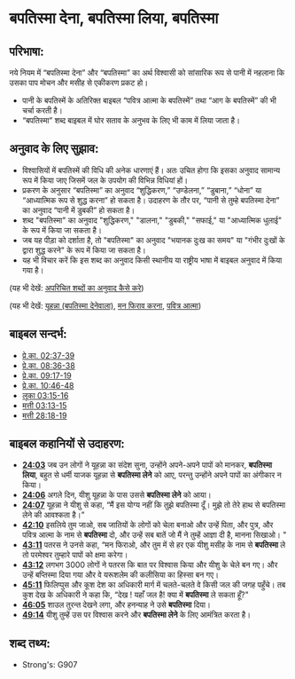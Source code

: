 # बपतिस्मा देना, बपतिस्मा लिया, बपतिस्मा #

## परिभाषा: ##

नये नियम में “बपतिस्मा देना” और “बपतिस्मा” का अर्थ विश्वासी को सांसारिक रूप से पानी में नहलाना कि उसका पाप मोचन और मसीह से एकीकरण प्रकट हो।

* पानी के बपतिस्में के अतिरिक्त बाइबल “पवित्र आत्मा के बपतिस्में” तथा “आग के बपतिस्में” की भी चर्चा करती है।
* “बपतिस्मा” शब्द बाइबल में घोर सताव के अनुभव के लिए भी काम में लिया जाता है।

## अनुवाद के लिए सुझाव: ##

* विश्वासियों में बपतिस्में की विधि की अनेक धारणाएं हैं। अतः उचित होगा कि इसका अनुवाद सामान्य रूप में किया जाए जिसमें जल के उपयोग की विभिन्न विधियां हों।
* प्रकरण के अनुसार “बपतिस्मा” का अनुवाद “शुद्धिकरण,” “उण्डेलना,” “डुबाना,” “धोना” या “आध्यात्मिक रूप से शुद्ध करना” हो सकता है।  उदाहरण के तौर पर, “पानी से तुम्हे बपतिस्मा देना” का अनुवाद “पानी में डुबकी” हो सकता है।
* शब्द "बपतिस्मा" का अनुवाद "शुद्धिकरण," "डालना," "डुबकी," "सफाई," या "आध्यात्मिक धुलाई" के रूप में किया जा सकता है।
* जब यह पीड़ा को दर्शाता है, तो "बपतिस्मा" का अनुवाद "भयानक दुःख का समय" या "गंभीर दुःखों के द्वारा शुद्ध करने" के रूप में किया जा सकता है।
* यह भी विचार करें कि इस शब्द का अनुवाद किसी स्थानीय या राष्ट्रीय भाषा में बाइबल अनुवाद में किया गया है।

(यह भी देखें: [अपरिचित शब्दों का अनुवाद कैसे करे](rc://en/ta/man/translate/translate-unknown))

(यह भी देखें: [यूहन्ना (बपतिस्मा देनेवाला)](../names/johnthebaptist.md), [मन फिराव करना](../kt/repent.md), [पवित्र आत्मा](../kt/holyspirit.md))

## बाइबल सन्दर्भ: ##

* [प्रे.का. 02:37-39](rc://en/tn/help/act/02/37)
* [प्रे.का. 08:36-38](rc://en/tn/help/act/08/36)
* [प्रे.का. 09:17-19](rc://en/tn/help/act/09/17)
* [प्रे.का. 10:46-48](rc://en/tn/help/act/10/46)
* [लूका 03:15-16](rc://en/tn/help/luk/03/15)
* [मत्ती 03:13-15](rc://en/tn/help/mat/03/13)
* [मत्ती 28:18-19](rc://en/tn/help/mat/28/18)

## बाइबल कहानियों से उदाहरण: ##

* __[24:03](rc://en/tn/help/obs/24/03)__ जब उन लोगों ने यूहन्ना का संदेश सुना, उन्होंने अपने-अपने पापों को मानकर, __बपतिस्मा लिया__, बहुत से धर्मी याजक यूहन्ना से __बपतिस्मा लेने__ को आए, परन्तु उन्होंने अपने पापों का अंगीकार न किया।
* __[24:06](rc://en/tn/help/obs/24/06)__ अगले दिन, यीशु यूहन्ना के पास उससे __बपतिस्मा लेने__ को आया।
* __[24:07](rc://en/tn/help/obs/24/07)__ यूहन्ना ने यीशु से कहा, “मैं इस योग्य नहीं कि तुझे बपतिस्मा दूँ। मुझे तो तेरे हाथ से बपतिस्मा लेने की आवश्कता है।” 
* __[42:10](rc://en/tn/help/obs/42/10)__ इसलिये तुम जाओ, सब जातियों के लोगों को चेला बनाओ और उन्हें पिता, और पुत्र, और पवित्र आत्मा के नाम से __बपतिस्मा__ दो, और उन्हें सब बातें जो मैं ने तुम्हें आज्ञा दी है, मानना सिखाओ। "
* __[43:11](rc://en/tn/help/obs/43/11)__ पतरस ने उनसे कहा, “मन फिराओ, और तुम में से हर एक यीशु मसीह के नाम से __बपतिस्मा__ ले तो परमेश्वर तुम्हारे पापों को क्षमा करेगा।
* __[43:12](rc://en/tn/help/obs/43/12)__ लगभग 3000 लोगों ने पतरस कि बात पर विश्वास किया और यीशु के चेले बन गए। और उन्हें बप्तिस्मा दिया गया और वे यरूशलेम की कलीसिया का हिस्सा बन गए।
* __[45:11](rc://en/tn/help/obs/45/11)__ फिलिप्पुस और कूश देश का अधिकारी मार्ग में चलते-चलते वे किसी जल की जगह पहुँचे। तब कुश देख के अधिकारी ने कहा कि, “देख ! यहाँ जल है! क्या में __बपतिस्मा__ ले सकता हूँ?"
* __[46:05](rc://en/tn/help/obs/46/05)__  शाउल तुरन्त देखने लगा, और हनन्याह ने उसे __बपतिस्मा__ दिया।
* __[49:14](rc://en/tn/help/obs/49/14)__ यीशु तुम्हें उस पर विश्वास करने और __बपतिस्मा लेने__ के लिए आमंत्रित करता है।


## शब्द तथ्य: ##

* Strong's: G907
